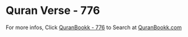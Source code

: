 # Quran Verse - 776 

For more infos, Click [QuranBookk - 776](https://www.quranbookk.com/quran/search?q=776) to Search at [QuranBookk.com](http://quranbookk.com/)